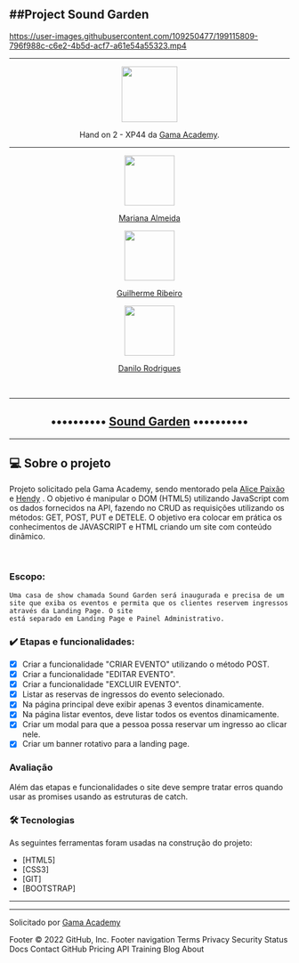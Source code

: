 ##Project Sound Garden
----

https://user-images.githubusercontent.com/109250477/199115809-796f988c-c6e2-4b5d-acf7-a61e54a55323.mp4

----

<p align="center">
<img align="center" height="100" src="img\Sound-logo-white (1).png"></p>

<p align="center">Hand on 2 - XP44 da <a href="https://gama.academy"> Gama Academy</a>.</p>
<hr>
<div align="center">
<a href="https://github.com/Mari-FA"><img src="https://avatars.githubusercontent.com/u/103054618?v=4" width="90px;"><p>Mariana Almeida</a></p>

<a href="https://github.com/GuilhermeRibeiro01"><img src="https://avatars.githubusercontent.com/u/109393052?v=4" width="90px;"><p>Guilherme Ribeiro</a></p>

<a href="https://github.com/danilordev"><img src="https://avatars.githubusercontent.com/u/109250477?v=4" width="90px;"><p>Danilo Rodrigues</a></p>
</div>
<br>


<hr>

<h2 align="center">
•••••••••• <a href="https://danilordev.github.io/sg23-xp44A/">Sound Garden</a> ••••••••••
</h2>
<hr>

<h2>💻 Sobre o projeto</h2>
<p>Projeto solicitado pela Gama Academy, sendo mentorado pela <a href="https://github.com/alicepaixao">Alice Paixão</a> e <a href="https://github.com/fronthendy">Hendy</a> . O objetivo é manipular o DOM (HTML5) utilizando JavaScript com os dados fornecidos na API, fazendo no CRUD as requisições utilizando os métodos: GET, POST, PUT e DETELE. O objetivo era colocar em prática os conhecimentos de JAVASCRIPT e HTML criando um site com conteúdo dinâmico.</p>
<br>


###    Escopo:
    Uma casa de show chamada Sound Garden será inaugurada e precisa de um site que exiba os eventos e permita que os clientes reservem ingressos através da Landing Page. O site 
    está separado em Landing Page e Painel Administrativo.

### ✔️ Etapas e funcionalidades:

- [x] Criar a funcionalidade "CRIAR EVENTO" utilizando o método POST.
- [x] Criar a funcionalidade "EDITAR EVENTO".
- [x] Criar a funcionalidade "EXCLUIR EVENTO".
- [x] Listar as reservas de ingressos do evento selecionado.
- [x] Na página principal deve exibir apenas 3 eventos dinamicamente.
- [x] Na página listar eventos, deve listar todos os eventos dinamicamente.
- [x] Criar um modal para que a pessoa possa reservar um ingresso ao clicar nele.
- [x] Criar um banner rotativo para a landing page.

###  Avaliação
Além das etapas e funcionalidades o site deve sempre tratar erros quando usar as promises usando as estruturas de catch.

### 🛠 Tecnologias

As seguintes ferramentas foram usadas na construção do projeto:

- [HTML5]
- [CSS3]
- [GIT]
- [BOOTSTRAP]

<hr>


<hr>

 <p>Solicitado por <a href="https://github.com/gamaacademy">Gama Academy</a></p>

Footer
© 2022 GitHub, Inc.
Footer navigation
Terms
Privacy
Security
Status
Docs
Contact GitHub
Pricing
API
Training
Blog
About
